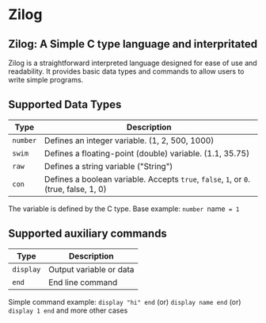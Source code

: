 # Zilog

## Zilog: A Simple C type language and interpritated

Zilog is a straightforward interpreted language designed for ease of use and readability. It provides basic data types and commands to allow users to write simple programs.

## Supported Data Types

| Type           | Description                                                                             |
|----------------|-----------------------------------------------------------------------------------------|
| `number`       | Defines an integer variable. (1, 2, 500, 1000)                                          |
| `swim`         | Defines a floating-point (double) variable. (1.1, 35.75)                                |
| `raw`          | Defines a string variable ("String")                                                    |
| `con`          | Defines a boolean variable. Accepts `true`, `false`, `1`, or `0`. (true, false, 1, 0)   |

The variable is defined by the C type. Base example: `number `name` = 1`

## Supported auxiliary commands

| Type           | Description                                                                             |
|----------------|-----------------------------------------------------------------------------------------|
| `display`      | Output variable or data                                                                 |
| `end`          | End line command                                                                        |

Simple command example: `display "hi" end` (or) `display name end` (or) `display 1 end` and more other cases
